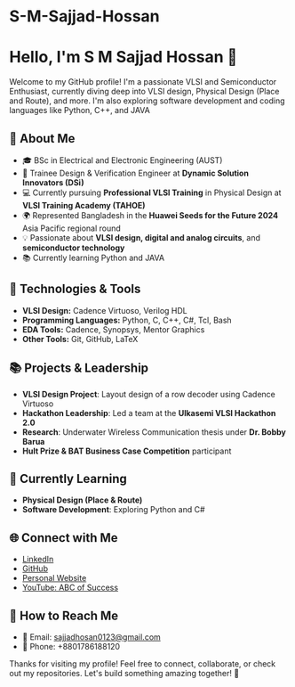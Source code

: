 # S-M-Sajjad-Hossan
# Hello, I'm S M Sajjad Hossan 👋

Welcome to my GitHub profile! I'm a passionate VLSI and Semiconductor Enthusiast, currently diving deep into VLSI design, Physical Design (Place and Route), and more. I'm also exploring software development and coding languages like Python, C++, and JAVA

## 🚀 About Me

- 🎓 BSc in Electrical and Electronic Engineering (AUST)
- 💼 Trainee Design & Verification Engineer at **Dynamic Solution Innovators (DSi)**
- 💻 Currently pursuing **Professional VLSI Training** in Physical Design at **VLSI Training Academy (TAHOE)**
- 🌍 Represented Bangladesh in the **Huawei Seeds for the Future 2024** Asia Pacific regional round
- 💡 Passionate about **VLSI design, digital and analog circuits**, and **semiconductor technology**
- 📚 Currently learning Python and JAVA

## 🔧 Technologies & Tools

- **VLSI Design:** Cadence Virtuoso, Verilog HDL
- **Programming Languages:** Python, C, C++, C#, Tcl, Bash
- **EDA Tools:** Cadence, Synopsys, Mentor Graphics
- **Other Tools:** Git, GitHub, LaTeX

## 📚 Projects & Leadership

- **VLSI Design Project**: Layout design of a row decoder using Cadence Virtuoso
- **Hackathon Leadership**: Led a team at the **Ulkasemi VLSI Hackathon 2.0**
- **Research**: Underwater Wireless Communication thesis under **Dr. Bobby Barua**
- **Hult Prize & BAT Business Case Competition** participant

## 🌱 Currently Learning

- **Physical Design (Place & Route)**
- **Software Development**: Exploring Python and C#

## 🌐 Connect with Me

- [LinkedIn](https://www.linkedin.com/in/averyurl/)
- [GitHub](https://github.com/SMSajjadHossan)
- [Personal Website](https://sites.google.com/view/s-m-sajjad-hossan/home)
- [YouTube: ABC of Success](https://www.youtube.com/@BeyondTheSuccess)

## 📩 How to Reach Me

- 📧 Email: [sajjadhosan0123@gmail.com](mailto:sajjadhosan0123@gmail.com)
- 📱 Phone: +8801786188120

Thanks for visiting my profile! Feel free to connect, collaborate, or check out my repositories. Let's build something amazing together! 🚀

